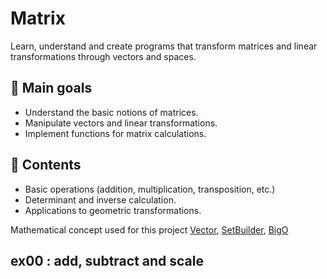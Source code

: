 # Matrix

Learn, understand and create programs that transform matrices and linear transformations through vectors and spaces.

## 🚀 Main goals
- Understand the basic notions of matrices.
- Manipulate vectors and linear transformations.
- Implement functions for matrix calculations.

## 📂 Contents
- Basic operations (addition, multiplication, transposition, etc.)
- Determinant and inverse calculation.
- Applications to geometric transformations.

Mathematical concept used for this project [Vector](https://github.com/AliHaine/AI_Algo_Math/tree/main/notebook/Vector.md), [SetBuilder](https://github.com/AliHaine/AI_Algo_Math/tree/main/notebook/SetBuilder.md), [BigO](https://github.com/AliHaine/AI_Algo_Math/tree/main/notebook/BigO.md)

## ex00 : add, subtract and scale